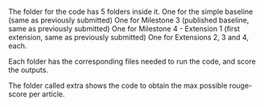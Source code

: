The folder for the code has 5 folders inside it.
One for the simple baseline (same as previously submitted)
One for Milestone 3 (published baseline, same as previously submitted)
One for Milestone 4 - Extension 1 (first extension, same as previously submitted)
One for Extensions 2, 3 and 4, each.

Each folder has the corresponding files needed to run the code, and score the outputs.

The folder called extra shows the code to obtain the max possible rouge-score per article.